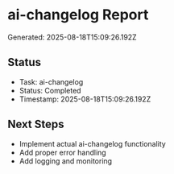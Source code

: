 # ai-changelog Report

Generated: 2025-08-18T15:09:26.192Z

## Status
- Task: ai-changelog
- Status: Completed
- Timestamp: 2025-08-18T15:09:26.192Z

## Next Steps
- Implement actual ai-changelog functionality
- Add proper error handling
- Add logging and monitoring
